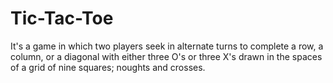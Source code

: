 # Tic-Tac-Toe
It's a game in which two players seek in alternate turns to complete a row, a column, or a diagonal with either three O's or three X's drawn in the spaces of a grid of nine squares; noughts and crosses.
